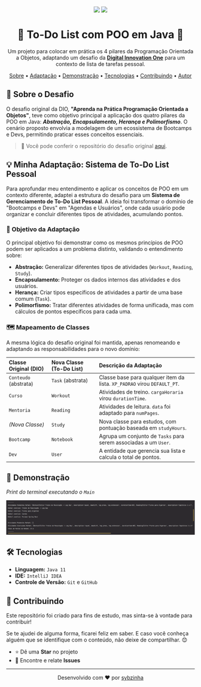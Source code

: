 <br>

<div align="center">
  <img src="https://img.shields.io/badge/Java-ED8B00?style=for-the-badge&logo=openjdk&logoColor=white" />
  <img src="https://img.shields.io/badge/status-conclu%C3%ADdo-brightgreen?style=for-the-badge" />
</div>

<h1 align="center">📝 To-Do List com POO em Java 📝</h1>

<p align="center">
  Um projeto para colocar em prática os 4 pilares da Programação Orientada a Objetos, adaptando um desafio da <strong><a href="https://web.digitalinnovation.one/">Digital Innovation One</a></strong> para um contexto de lista de tarefas pessoal.
</p>

<p align="center">
  <a href="#-sobre-o-desafio">Sobre</a> •
  <a href="#-minha-adaptação">Adaptação</a> •
  <a href="#-demonstração">Demonstração</a> •
  <a href="#-tecnologias">Tecnologias</a> •
  <a href="#-contribuindo">Contribuindo</a> •
  <a href="#-autor">Autor</a>
</p>

## 🌟 Sobre o Desafio <a name="-sobre-o-desafio"></a>

O desafio original da DIO, **"Aprenda na Prática Programação Orientada a Objetos"**, teve como objetivo principal a aplicação dos quatro pilares da POO em Java: ***Abstração, Encapsulamento, Herança e Polimorfismo***. O cenário proposto envolvia a modelagem de um ecossistema de Bootcamps e Devs, permitindo praticar esses conceitos essenciais.

> 🔗 Você pode conferir o repositório do desafio original [aqui](https://github.com/cami-la/desafio-poo-dio).

## 💡 Minha Adaptação: Sistema de To-Do List Pessoal <a name="-minha-adaptação"></a>

Para aprofundar meu entendimento e aplicar os conceitos de POO em um contexto diferente, adaptei a estrutura do desafio para um **Sistema de Gerenciamento de To-Do List Pessoal**. A ideia foi transformar o domínio de "Bootcamps e Devs" em "Agendas e Usuários", onde cada usuário pode organizar e concluir diferentes tipos de atividades, acumulando pontos.

### 🎯 Objetivo da Adaptação

O principal objetivo foi demonstrar como os mesmos princípios de POO podem ser aplicados a um problema distinto, validando o entendimento sobre:

-   **Abstração:** Generalizar diferentes tipos de atividades (`Workout`, `Reading`, `Study`).
-   **Encapsulamento:** Proteger os dados internos das atividades e dos usuários.
-   **Herança:** Criar tipos específicos de atividades a partir de uma base comum (`Task`).
-   **Polimorfismo:** Tratar diferentes atividades de forma unificada, mas com cálculos de pontos específicos para cada uma.

### 🗺️ Mapeamento de Classes

A mesma lógica do desafio original foi mantida, apenas renomeando e adaptando as responsabilidades para o novo domínio:

| Classe Original (DIO) | Nova Classe (To-Do List) | Descrição da Adaptação |
| :--- | :--- | :--- |
| `Conteudo` (abstrata) | `Task` (abstrata) | Classe base para qualquer item da lista. `XP_PADRAO` virou `DEFAULT_PT`. |
| `Curso` | `Workout` | Atividades de treino. `cargaHoraria` virou `durationTime`. |
| `Mentoria` | `Reading` | Atividades de leitura. `data` foi adaptado para `numPages`. |
| *(Nova Classe)* | `Study` | Nova classe para estudos, com pontuação baseada em `studyHours`. |
| `Bootcamp` | `Notebook` | Agrupa um conjunto de `Tasks` para serem associadas a um `User`. |
| `Dev` | `User` | A entidade que gerencia sua lista e calcula o total de pontos. |

## 📸 Demonstração <a name="-demonstração"></a>

*Print do terminal executando o `Main`*

![Demonstração do Projeto](src/br/com/dio/challenge/dominio/img.png)


## 🛠️ Tecnologias <a name="-tecnologias"></a>

-   **Linguagem:** `Java 11`
-   **IDE:** `IntelliJ IDEA`
-   **Controle de Versão:** `Git` e `GitHub`

## 🤝 Contribuindo <a name="-contribuindo"></a>

Este repositório foi criado para fins de estudo, mas sinta-se à vontade para contribuir!

Se te ajudei de alguma forma, ficarei feliz em saber. E caso você conheça alguém que se identifique com o conteúdo, não deixe de compartilhar. 😊

-   ⭐ Dê uma **Star** no projeto
-   🐛 Encontre e relate **Issues**

---

<p align="center">
  Desenvolvido com ❤️ por <a href="https://github.com/sybzinha">sybzinha</a>
</p>